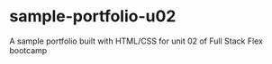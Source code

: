 # sample-portfolio-u02
A sample portfolio built with HTML/CSS for unit 02 of Full Stack Flex bootcamp
